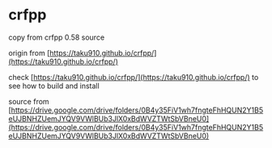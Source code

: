 # crfpp
copy from crfpp 0.58 source  

origin from [https://taku910.github.io/crfpp/](https://taku910.github.io/crfpp/)  
  
check [https://taku910.github.io/crfpp/](https://taku910.github.io/crfpp/) to see how to build and install  
  
source from [https://drive.google.com/drive/folders/0B4y35FiV1wh7fngteFhHQUN2Y1B5eUJBNHZUemJYQV9VWlBUb3JlX0xBdWVZTWtSbVBneU0](https://drive.google.com/drive/folders/0B4y35FiV1wh7fngteFhHQUN2Y1B5eUJBNHZUemJYQV9VWlBUb3JlX0xBdWVZTWtSbVBneU0)
